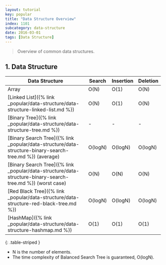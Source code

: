 ```yaml
---
layout: tutorial
key: popular
title: "Data Structure Overview"
index: 1101
subcategory: data-structure
date: 2016-03-01
tags: [Data Structure]
---
```


> Overview of common data structures.

## 1. Data Structure

Data Structure                  | Search  | Insertion | Deletion  
--------------------------------|---------|-----------|----------
Array                           | O(N)    | O(1)      | O(N)     
[Linked List]({% link _popular/data-structure/data-structure-linked-list.md %}) | O(N)    | O(1)      | O(N)     
[Binary Tree]({% link _popular/data-structure/data-structure-tree.md %})        | -       | -         | -
[Binary Search Tree]({% link _popular/data-structure/data-structure-binary-search-tree.md %}) (average)    | O(logN) | O(logN)   | O(logN)  
[Binary Search Tree]({% link _popular/data-structure/data-structure-binary-search-tree.md %}) (worst case) | O(N)    | O(N)      | O(N)
[Red Black Tree]({% link _popular/data-structure/data-structure-red-black-tree.md %}) | O(logN) | O(logN)   | O(logN)
[HashMap]({% link _popular/data-structure/data-structure-hashmap.md %})                      | O(1)    | O(1)      | O(1)     
{: .table-striped }

* N is the number of elements.
* The time complexity of Balanced Search Tree is guaranteed, O(logN).
